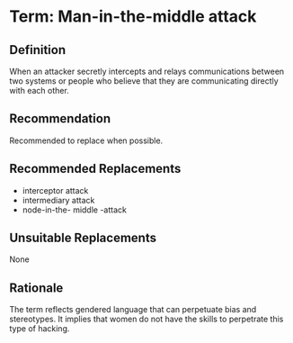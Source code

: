 # Term: Man-in-the-middle attack

## Definition 
When an attacker secretly intercepts and relays communications between two systems or people who believe that they are communicating directly with each other.

## Recommendation
Recommended to replace when possible.

## Recommended Replacements
- interceptor attack
- intermediary attack
- node-in-the- middle -attack

## Unsuitable Replacements
None

## Rationale
The term reflects gendered language that can perpetuate bias and stereotypes. It implies that women do not have the skills to perpetrate this type of hacking.
